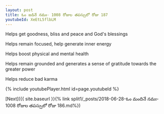 ```yaml
---
layout: post
title: ఓం జడినే నమః- 1008 రోజుల తపస్సులో రోజు 187
youtubeId: XeEtL5flbLM
---
```

 
 
Helps get goodness, bliss and peace and God's blessings
 
Helps remain focused, help generate inner energy 
 
Helps boost physical and mental health 
 
Helps remain grounded and generates a sense of gratitude towards the greater power 
 
Helps reduce bad karma
 
 
 
 


{% include youtubePlayer.html id=page.youtubeId %}
 
[Next]({{ site.baseurl }}{% link  split1/_posts/2018-06-28-ఓం మందినే నమః- 1008 రోజుల తపస్సులో రోజు 186.md%})
 
